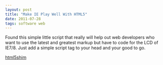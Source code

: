 ```yaml
---
layout: post
title: "Make IE Play Well With HTML5"
date: 2011-07-28
tags: software web
---
```


Found this simple little script that really will help out web developers who want to use the latest and greatest markup but have to code for the LCD of IE7/8. Just add a simple script tag to your head and your good to go.

[html5shim](http://code.google.com/p/html5shim/)

